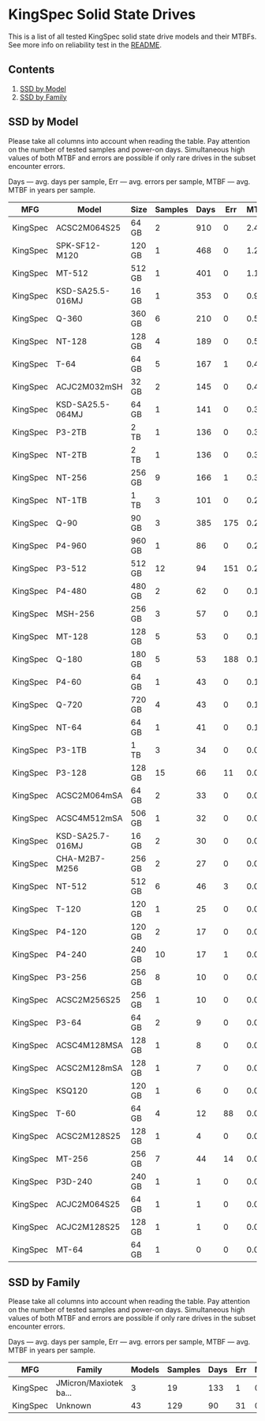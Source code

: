 KingSpec Solid State Drives
===========================

This is a list of all tested KingSpec solid state drive models and their MTBFs. See
more info on reliability test in the [README](https://github.com/linuxhw/SMART).

Contents
--------

1. [ SSD by Model  ](#ssd-by-model)
2. [ SSD by Family ](#ssd-by-family)

SSD by Model
------------

Please take all columns into account when reading the table. Pay attention on the
number of tested samples and power-on days. Simultaneous high values of both MTBF
and errors are possible if only rare drives in the subset encounter errors.

Days — avg. days per sample,
Err  — avg. errors per sample,
MTBF — avg. MTBF in years per sample.

| MFG       | Model              | Size   | Samples | Days  | Err   | MTBF   |
|-----------|--------------------|--------|---------|-------|-------|--------|
| KingSpec  | ACSC2M064S25       | 64 GB  | 2       | 910   | 0     | 2.49   |
| KingSpec  | SPK-SF12-M120      | 120 GB | 1       | 468   | 0     | 1.28   |
| KingSpec  | MT-512             | 512 GB | 1       | 401   | 0     | 1.10   |
| KingSpec  | KSD-SA25.5-016MJ   | 16 GB  | 1       | 353   | 0     | 0.97   |
| KingSpec  | Q-360              | 360 GB | 6       | 210   | 0     | 0.58   |
| KingSpec  | NT-128             | 128 GB | 4       | 189   | 0     | 0.52   |
| KingSpec  | T-64               | 64 GB  | 5       | 167   | 1     | 0.44   |
| KingSpec  | ACJC2M032mSH       | 32 GB  | 2       | 145   | 0     | 0.40   |
| KingSpec  | KSD-SA25.5-064MJ   | 64 GB  | 1       | 141   | 0     | 0.39   |
| KingSpec  | P3-2TB             | 2 TB   | 1       | 136   | 0     | 0.37   |
| KingSpec  | NT-2TB             | 2 TB   | 1       | 136   | 0     | 0.37   |
| KingSpec  | NT-256             | 256 GB | 9       | 166   | 1     | 0.34   |
| KingSpec  | NT-1TB             | 1 TB   | 3       | 101   | 0     | 0.28   |
| KingSpec  | Q-90               | 90 GB  | 3       | 385   | 175   | 0.26   |
| KingSpec  | P4-960             | 960 GB | 1       | 86    | 0     | 0.24   |
| KingSpec  | P3-512             | 512 GB | 12      | 94    | 151   | 0.22   |
| KingSpec  | P4-480             | 480 GB | 2       | 62    | 0     | 0.17   |
| KingSpec  | MSH-256            | 256 GB | 3       | 57    | 0     | 0.16   |
| KingSpec  | MT-128             | 128 GB | 5       | 53    | 0     | 0.15   |
| KingSpec  | Q-180              | 180 GB | 5       | 53    | 188   | 0.13   |
| KingSpec  | P4-60              | 64 GB  | 1       | 43    | 0     | 0.12   |
| KingSpec  | Q-720              | 720 GB | 4       | 43    | 0     | 0.12   |
| KingSpec  | NT-64              | 64 GB  | 1       | 41    | 0     | 0.11   |
| KingSpec  | P3-1TB             | 1 TB   | 3       | 34    | 0     | 0.09   |
| KingSpec  | P3-128             | 128 GB | 15      | 66    | 11    | 0.09   |
| KingSpec  | ACSC2M064mSA       | 64 GB  | 2       | 33    | 0     | 0.09   |
| KingSpec  | ACSC4M512mSA       | 506 GB | 1       | 32    | 0     | 0.09   |
| KingSpec  | KSD-SA25.7-016MJ   | 16 GB  | 2       | 30    | 0     | 0.08   |
| KingSpec  | CHA-M2B7-M256      | 256 GB | 2       | 27    | 0     | 0.07   |
| KingSpec  | NT-512             | 512 GB | 6       | 46    | 3     | 0.07   |
| KingSpec  | T-120              | 120 GB | 1       | 25    | 0     | 0.07   |
| KingSpec  | P4-120             | 120 GB | 2       | 17    | 0     | 0.05   |
| KingSpec  | P4-240             | 240 GB | 10      | 17    | 1     | 0.04   |
| KingSpec  | P3-256             | 256 GB | 8       | 10    | 0     | 0.03   |
| KingSpec  | ACSC2M256S25       | 256 GB | 1       | 10    | 0     | 0.03   |
| KingSpec  | P3-64              | 64 GB  | 2       | 9     | 0     | 0.03   |
| KingSpec  | ACSC4M128MSA       | 128 GB | 1       | 8     | 0     | 0.02   |
| KingSpec  | ACSC2M128mSA       | 128 GB | 1       | 7     | 0     | 0.02   |
| KingSpec  | KSQ120             | 120 GB | 1       | 6     | 0     | 0.02   |
| KingSpec  | T-60               | 64 GB  | 4       | 12    | 88    | 0.02   |
| KingSpec  | ACSC2M128S25       | 128 GB | 1       | 4     | 0     | 0.01   |
| KingSpec  | MT-256             | 256 GB | 7       | 44    | 14    | 0.01   |
| KingSpec  | P3D-240            | 240 GB | 1       | 1     | 0     | 0.01   |
| KingSpec  | ACJC2M064S25       | 64 GB  | 1       | 1     | 0     | 0.00   |
| KingSpec  | ACJC2M128S25       | 128 GB | 1       | 1     | 0     | 0.00   |
| KingSpec  | MT-64              | 64 GB  | 1       | 0     | 0     | 0.00   |

SSD by Family
-------------

Please take all columns into account when reading the table. Pay attention on the
number of tested samples and power-on days. Simultaneous high values of both MTBF
and errors are possible if only rare drives in the subset encounter errors.

Days — avg. days per sample,
Err  — avg. errors per sample,
MTBF — avg. MTBF in years per sample.

| MFG       | Family                 | Models | Samples | Days  | Err   | MTBF   |
|-----------|------------------------|--------|---------|-------|-------|--------|
| KingSpec  | JMicron/Maxiotek ba... | 3      | 19      | 133   | 1     | 0.29   |
| KingSpec  | Unknown                | 43     | 129     | 90    | 31    | 0.21   |
